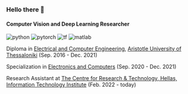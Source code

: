 ### Hello there 👋

#### Computer Vision and Deep Learning Researcher

![python](https://img.shields.io/badge/Python-FFD43B?style=for-the-badge&logo=python&logoColor=blue) 
![pytorch](https://img.shields.io/badge/PyTorch-EE4C2C?style=for-the-badge&logo=PyTorch&logoColor=white) 
![tf](https://img.shields.io/badge/TensorFlow-FF6F00?style=for-the-badge&logo=TensorFlow&logoColor=white)
![matlab](https://img.shields.io/badge/MATLAB-FF6F00?style=for-the-badge&logo=)

Diploma in [Electrical and Computer Engineering]([https://www.auth.gr/](http://www.ee.auth.gr/)), [Aristotle University of Thessaloniki](https://www.auth.gr/) (Sep. 2016 - Dec. 2021)

Specialization in [Electronics and Computers](https://www.auth.gr/division/ee-decom/) (Sep. 2020 - Dec. 2021)

Research Assistant at [The Centre for Research & Technology, Hellas, Information Technology Institute](https://www.iti.gr/iti/index.html) (Feb. 2022 - today)
